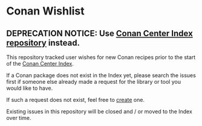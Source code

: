 # Conan Wishlist

## DEPRECATION NOTICE: Use  [Conan Center Index repository](https://github.com/conan-io/conan-center-index) instead.

This repository tracked user wishes for new Conan recipes prior to the start of the [Conan Center Index](https://github.com/conan-io/conan-center-index).

If a Conan package does not exist in the Index yet, please search the issues first if someone else already made a request for the library or tool you would like to have.

If such a request does not exist, feel free to [create](https://github.com/conan-io/conan-center-index/issues/new?labels=library+request&template=package_request.md&title=%5Brequest%5D+%3CLIBRARY-NAME%3E%2F%3CLIBRARY-VERSION%3E) one.

Existing issues in this repository will be closed and / or moved to the Index over time.
